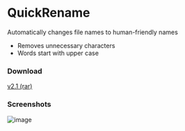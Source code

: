 # QuickRename
Automatically changes file names to human-friendly names
 * Removes unnecessary characters
 * Words start with upper case

### Download
[v2.1 (rar)](https://github.com/spixy/QuickRename/releases/download/2.1/QRename.rar)

### Screenshots
![image](https://cloud.githubusercontent.com/assets/4542110/11457848/e5543eb0-96b3-11e5-87f6-c8d7d864462c.png)
